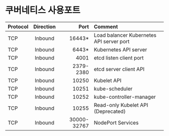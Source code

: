 # 쿠버네티스 사용포트

| Protocol      | Direction     | Port          | Comment                                     |
| ------------- |:-------------:| -------------:|:--------------------------------------------|
| TCP	          | Inbound	      | 16443*        | Load balancer Kubernetes API server port    |
| TCP	          | Inbound	      | 6443*	        | Kubernetes API server                       |
| TCP	          | Inbound	      | 4001	        | etcd listen client port                     |
| TCP	          | Inbound	      | 2379-2380	    | etcd server client API                      |
| TCP	          | Inbound	      | 10250	        | Kubelet API                                 |
| TCP	          | Inbound	      | 10251         | kube-scheduler                              |
| TCP	          | Inbound	      | 10252	        | kube-controller-manager                     |
| TCP	          | Inbound	      | 10255	        | Read-only Kubelet API (Deprecated)          |
| TCP	          | Inbound	      | 30000-32767	  | NodePort Services                           |

